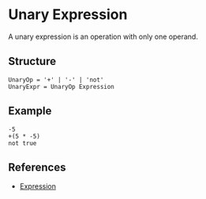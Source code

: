 # Unary Expression

A unary expression is an operation with only one operand.

## Structure

```grammar
UnaryOp = '+' | '-' | 'not'
UnaryExpr = UnaryOp Expression
```

## Example

```syntek
-5
+(5 * -5)
not true
```

## References

- [Expression](/spec/grammar/syntactic/expressions/)
